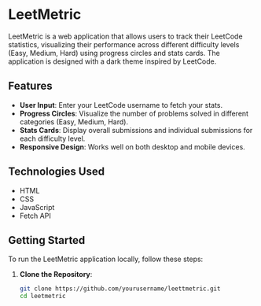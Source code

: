 # LeetMetric

LeetMetric is a web application that allows users to track their LeetCode statistics, visualizing their performance across different difficulty levels (Easy, Medium, Hard) using progress circles and stats cards. The application is designed with a dark theme inspired by LeetCode.

## Features

- **User Input**: Enter your LeetCode username to fetch your stats.
- **Progress Circles**: Visualize the number of problems solved in different categories (Easy, Medium, Hard).
- **Stats Cards**: Display overall submissions and individual submissions for each difficulty level.
- **Responsive Design**: Works well on both desktop and mobile devices.

## Technologies Used

- HTML
- CSS
- JavaScript
- Fetch API

## Getting Started

To run the LeetMetric application locally, follow these steps:

1. **Clone the Repository**:
   ```bash
   git clone https://github.com/yourusername/leettmetric.git
   cd leetmetric
